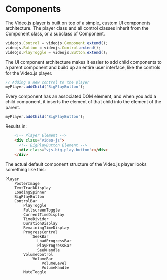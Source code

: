 Components
===
The Video.js player is built on top of a simple, custom UI components architecture. The player class and all control classes inherit from the Component class, or a subclass of Component.

```js
videojs.Control = videojs.Component.extend();
videojs.Button = videojs.Control.extend();
videojs.PlayToggle = videojs.Button.extend();
```

The UI component architecture makes it easier to add child components to a parent component and build up an entire user interface, like the controls for the Video.js player.

```js
// Adding a new control to the player
myPlayer.addChild('BigPlayButton');
```

Every component has an associated DOM element, and when you add a child component, it inserts the element of that child into the element of the parent.

```js
myPlayer.addChild('BigPlayButton');
```

Results in:

```html
    <!-- Player Element -->
    <div class="video-js">
      <!-- BigPlayButton Element -->
      <div class="vjs-big-play-button"></div>
    </div>
```

The actual default component structure of the Video.js player looks something like this:

```
Player
    PosterImage
    TextTrackDisplay
    LoadingSpinner
    BigPlayButton
    ControlBar
        PlayToggle
        FullscreenToggle
        CurrentTimeDisplay
        TimeDivider
        DurationDisplay
        RemainingTimeDisplay
        ProgressControl
            SeekBar
              LoadProgressBar
              PlayProgressBar
              SeekHandle
        VolumeControl
            VolumeBar
                VolumeLevel
                VolumeHandle
        MuteToggle
```
